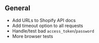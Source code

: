 ## General
* Add URLs to Shopify API docs
* Add timeout option to all requests
* Handle/test bad `access_token`/`password`
* More browser tests

